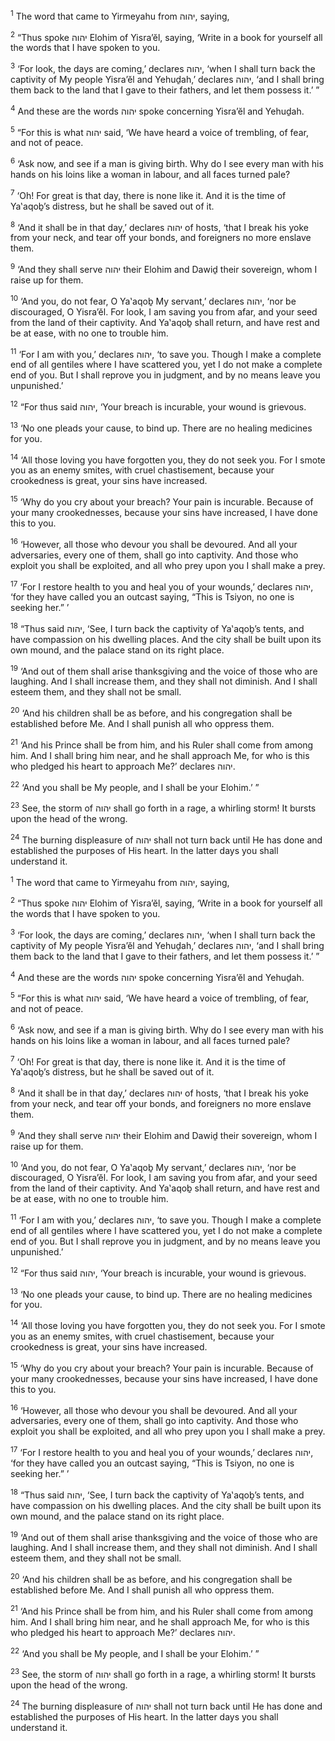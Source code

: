 <sup>1</sup> The word that came to Yirmeyahu from יהוה, saying,

<sup>2</sup> “Thus spoke יהוה Elohim of Yisra’ĕl, saying, ‘Write in a book for yourself all the words that I have spoken to you.

<sup>3</sup> ‘For look, the days are coming,’ declares יהוה, ‘when I shall turn back the captivity of My people Yisra’ĕl and Yehuḏah,’ declares יהוה, ‘and I shall bring them back to the land that I gave to their fathers, and let them possess it.’ ”

<sup>4</sup> And these are the words יהוה spoke concerning Yisra’ĕl and Yehuḏah.

<sup>5</sup> “For this is what יהוה said, ‘We have heard a voice of trembling, of fear, and not of peace.

<sup>6</sup> ‘Ask now, and see if a man is giving birth. Why do I see every man with his hands on his loins like a woman in labour, and all faces turned pale?

<sup>7</sup> ‘Oh! For great is that day, there is none like it. And it is the time of Ya‛aqoḇ’s distress, but he shall be saved out of it.

<sup>8</sup> ‘And it shall be in that day,’ declares יהוה of hosts, ‘that I break his yoke from your neck, and tear off your bonds, and foreigners no more enslave them.

<sup>9</sup> ‘And they shall serve יהוה their Elohim and Dawiḏ their sovereign, whom I raise up for them.

<sup>10</sup> ‘And you, do not fear, O Ya‛aqoḇ My servant,’ declares יהוה, ‘nor be discouraged, O Yisra’ĕl. For look, I am saving you from afar, and your seed from the land of their captivity. And Ya‛aqoḇ shall return, and have rest and be at ease, with no one to trouble him.

<sup>11</sup> ‘For I am with you,’ declares יהוה, ‘to save you. Though I make a complete end of all gentiles where I have scattered you, yet I do not make a complete end of you. But I shall reprove you in judgment, and by no means leave you unpunished.’

<sup>12</sup> “For thus said יהוה, ‘Your breach is incurable, your wound is grievous.

<sup>13</sup> ‘No one pleads your cause, to bind up. There are no healing medicines for you.

<sup>14</sup> ‘All those loving you have forgotten you, they do not seek you. For I smote you as an enemy smites, with cruel chastisement, because your crookedness is great, your sins have increased.

<sup>15</sup> ‘Why do you cry about your breach? Your pain is incurable. Because of your many crookednesses, because your sins have increased, I have done this to you.

<sup>16</sup> ‘However, all those who devour you shall be devoured. And all your adversaries, every one of them, shall go into captivity. And those who exploit you shall be exploited, and all who prey upon you I shall make a prey.

<sup>17</sup> ‘For I restore health to you and heal you of your wounds,’ declares יהוה, ‘for they have called you an outcast saying, “This is Tsiyon, no one is seeking her.” ’

<sup>18</sup> “Thus said יהוה, ‘See, I turn back the captivity of Ya‛aqoḇ’s tents, and have compassion on his dwelling places. And the city shall be built upon its own mound, and the palace stand on its right place.

<sup>19</sup> ‘And out of them shall arise thanksgiving and the voice of those who are laughing. And I shall increase them, and they shall not diminish. And I shall esteem them, and they shall not be small.

<sup>20</sup> ‘And his children shall be as before, and his congregation shall be established before Me. And I shall punish all who oppress them.

<sup>21</sup> ‘And his Prince shall be from him, and his Ruler shall come from among him. And I shall bring him near, and he shall approach Me, for who is this who pledged his heart to approach Me?’ declares יהוה.

<sup>22</sup> ‘And you shall be My people, and I shall be your Elohim.’ ”

<sup>23</sup> See, the storm of יהוה shall go forth in a rage, a whirling storm! It bursts upon the head of the wrong.

<sup>24</sup> The burning displeasure of יהוה shall not turn back until He has done and established the purposes of His heart. In the latter days you shall understand it.

<sup>1</sup> The word that came to Yirmeyahu from יהוה, saying,

<sup>2</sup> “Thus spoke יהוה Elohim of Yisra’ĕl, saying, ‘Write in a book for yourself all the words that I have spoken to you.

<sup>3</sup> ‘For look, the days are coming,’ declares יהוה, ‘when I shall turn back the captivity of My people Yisra’ĕl and Yehuḏah,’ declares יהוה, ‘and I shall bring them back to the land that I gave to their fathers, and let them possess it.’ ”

<sup>4</sup> And these are the words יהוה spoke concerning Yisra’ĕl and Yehuḏah.

<sup>5</sup> “For this is what יהוה said, ‘We have heard a voice of trembling, of fear, and not of peace.

<sup>6</sup> ‘Ask now, and see if a man is giving birth. Why do I see every man with his hands on his loins like a woman in labour, and all faces turned pale?

<sup>7</sup> ‘Oh! For great is that day, there is none like it. And it is the time of Ya‛aqoḇ’s distress, but he shall be saved out of it.

<sup>8</sup> ‘And it shall be in that day,’ declares יהוה of hosts, ‘that I break his yoke from your neck, and tear off your bonds, and foreigners no more enslave them.

<sup>9</sup> ‘And they shall serve יהוה their Elohim and Dawiḏ their sovereign, whom I raise up for them.

<sup>10</sup> ‘And you, do not fear, O Ya‛aqoḇ My servant,’ declares יהוה, ‘nor be discouraged, O Yisra’ĕl. For look, I am saving you from afar, and your seed from the land of their captivity. And Ya‛aqoḇ shall return, and have rest and be at ease, with no one to trouble him.

<sup>11</sup> ‘For I am with you,’ declares יהוה, ‘to save you. Though I make a complete end of all gentiles where I have scattered you, yet I do not make a complete end of you. But I shall reprove you in judgment, and by no means leave you unpunished.’

<sup>12</sup> “For thus said יהוה, ‘Your breach is incurable, your wound is grievous.

<sup>13</sup> ‘No one pleads your cause, to bind up. There are no healing medicines for you.

<sup>14</sup> ‘All those loving you have forgotten you, they do not seek you. For I smote you as an enemy smites, with cruel chastisement, because your crookedness is great, your sins have increased.

<sup>15</sup> ‘Why do you cry about your breach? Your pain is incurable. Because of your many crookednesses, because your sins have increased, I have done this to you.

<sup>16</sup> ‘However, all those who devour you shall be devoured. And all your adversaries, every one of them, shall go into captivity. And those who exploit you shall be exploited, and all who prey upon you I shall make a prey.

<sup>17</sup> ‘For I restore health to you and heal you of your wounds,’ declares יהוה, ‘for they have called you an outcast saying, “This is Tsiyon, no one is seeking her.” ’

<sup>18</sup> “Thus said יהוה, ‘See, I turn back the captivity of Ya‛aqoḇ’s tents, and have compassion on his dwelling places. And the city shall be built upon its own mound, and the palace stand on its right place.

<sup>19</sup> ‘And out of them shall arise thanksgiving and the voice of those who are laughing. And I shall increase them, and they shall not diminish. And I shall esteem them, and they shall not be small.

<sup>20</sup> ‘And his children shall be as before, and his congregation shall be established before Me. And I shall punish all who oppress them.

<sup>21</sup> ‘And his Prince shall be from him, and his Ruler shall come from among him. And I shall bring him near, and he shall approach Me, for who is this who pledged his heart to approach Me?’ declares יהוה.

<sup>22</sup> ‘And you shall be My people, and I shall be your Elohim.’ ”

<sup>23</sup> See, the storm of יהוה shall go forth in a rage, a whirling storm! It bursts upon the head of the wrong.

<sup>24</sup> The burning displeasure of יהוה shall not turn back until He has done and established the purposes of His heart. In the latter days you shall understand it.

